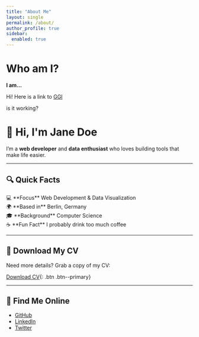 ```yaml
---
title: "About Me"
layout: single
permalink: /about/
author_profile: true
sidebar:
  enabled: true
---
```


# Who am I?

**I am...**

Hi! Here is a link to [GGI](https://www.ggi.infn.it)

is it working?

# 👋 Hi, I'm Jane Doe

I’m a **web developer** and **data enthusiast** who loves building tools that make life easier.

---

## 🔍 Quick Facts

<div class="grid__wrapper">

<div class="grid__item" markdown="1">
💻  
**Focus**  
Web Development & Data Visualization
</div>

<div class="grid__item" markdown="1">
🌍  
**Based in**  
Berlin, Germany
</div>

<div class="grid__item" markdown="1">
🎓  
**Background**  
Computer Science
</div>

<div class="grid__item" markdown="1">
☕  
**Fun Fact**  
I probably drink too much coffee
</div>

</div>

---

## 📄 Download My CV
Need more details? Grab a copy of my CV:

[Download CV](/assets/files/CV.pdf){: .btn .btn--primary}

---

## 🔗 Find Me Online
- [GitHub](https://github.com/yourusername)  
- [LinkedIn](https://linkedin.com/in/yourusername)  
- [Twitter](https://twitter.com/yourusername)

